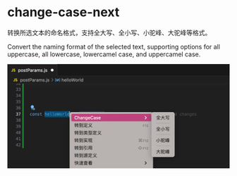 # change-case-next

转换所选文本的命名格式，支持全大写、全小写、小驼峰、大驼峰等格式。


Convert the naming format of the selected text, supporting options for all uppercase, all lowercase, lowercamel case, and uppercamel case.



![img](screenshots/example.png)